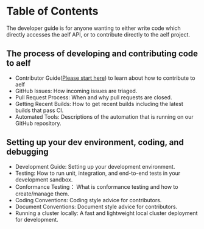 # Table of Contents
The developer guide is for anyone wanting to either write code which directly accesses the aelf API, or to contribute directly to the aelf project. 

## The process of developing and contributing code to aelf

- Contributor Guide([Please start here](https://github.com/AElfProject/aelf-community/blob/main/getstarted.md)) to learn about how to contribute to aelf
- GitHub Issues: How incoming issues are triaged.
- Pull Request Process: When and why pull requests are closed.
- Getting Recent Builds: How to get recent builds including the latest builds that pass CI.
- Automated Tools: Descriptions of the automation that is running on our GitHub repository.

## Setting up your dev environment, coding, and debugging

- Development Guide: Setting up your development environment.
- Testing: How to run unit, integration, and end-to-end tests in your development sandbox.
- Conformance Testing： What is conformance testing and how to create/manage them.
- Coding Conventions: Coding style advice for contributors.
- Document Conventions: Document style advice for contributors.
- Running a cluster locally: A fast and lightweight local cluster deployment for development.

